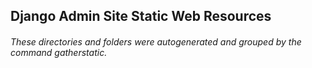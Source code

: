 Django Admin Site Static Web Resources
------

###### These directories and folders were autogenerated and grouped by the command gatherstatic. 
